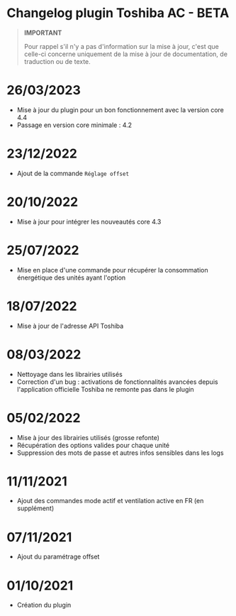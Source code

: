 # Changelog plugin Toshiba AC - BETA

>**IMPORTANT**
>
>Pour rappel s'il n'y a pas d'information sur la mise à jour, c'est que celle-ci concerne uniquement de la mise à jour de documentation, de traduction ou de texte.

# 26/03/2023

- Mise à jour du plugin pour un bon fonctionnement avec la version core 4.4
- Passage en version core minimale : 4.2

# 23/12/2022

- Ajout de la commande `Réglage offset`

# 20/10/2022

- Mise à jour pour intégrer les nouveautés core 4.3

# 25/07/2022

- Mise en place d'une commande pour récupérer la consommation énergétique des unités ayant l'option

# 18/07/2022

- Mise à jour de l'adresse API Toshiba

# 08/03/2022

- Nettoyage dans les librairies utilisés  
- Correction d'un bug : activations de fonctionnalités avancées depuis l'application officielle Toshiba ne remonte pas dans le plugin

# 05/02/2022  

- Mise à jour des librairies utilisés (grosse refonte)  
- Récupération des options valides pour chaque unité  
- Suppression des mots de passe et autres infos sensibles dans les logs  

# 11/11/2021  

- Ajout des commandes mode actif et ventilation active en FR (en supplément)

# 07/11/2021  

- Ajout du paramétrage offset

# 01/10/2021  

- Création du plugin
